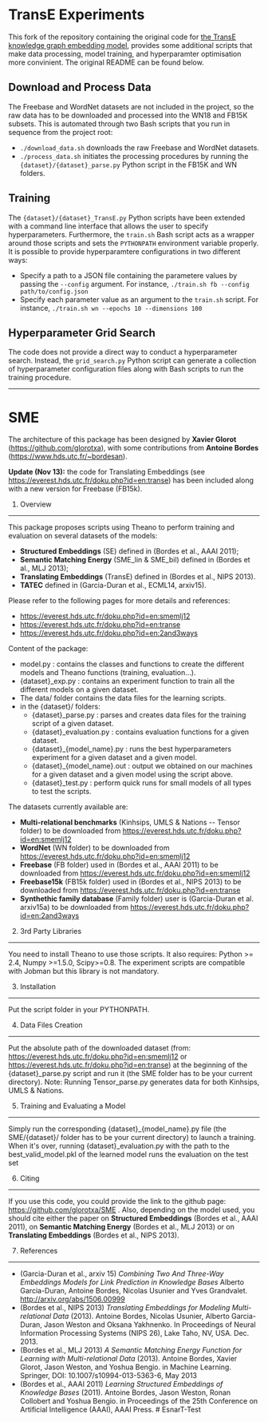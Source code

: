 # TransE Experiments
This fork of the repository containing the original code for [the TransE knowledge graph embedding model](https://everest.hds.utc.fr/lib/exe/fetch.php?media=en:cr_paper_nips13.pdf), provides some additional scripts that make data processing, model training, and hyperparamter optimisation more convinient.
The original README can be found below.


## Download and Process Data
The Freebase and WordNet datasets are not included in the project, so the raw data has to be downloaded and processed into the WN18 and FB15K subsets.
This is automated through two Bash scripts that you run in sequence from the project root:

* `./download_data.sh` downloads the raw Freebase and WordNet datasets.
* `./process_data.sh` initiates the processing procedures by running the `{dataset}/{dataset}_parse.py` Python script in the FB15K and WN folders.


## Training
The `{dataset}/{dataset}_TransE.py` Python scripts have been extended with a command line interface that allows the user to specify hyperparameters.
Furthermore, the `train.sh` Bash script acts as a wrapper around those scripts and sets the `PYTHONPATH` environment variable properly.
It is possible to provide hyperparamtere configurations in two different ways:

* Specify a path to a JSON file containing the parametere values by passing the `--config` argument. For instance, `./train.sh fb --config path/to/config.json`
* Specify each parameter value as an argument to the `train.sh` script. For instance, `./train.sh wn --epochs 10 --dimensions 100`


## Hyperparameter Grid Search
The code does not provide a direct way to conduct a hyperparameter search.
Instead, the `grid_search.py` Python script can generate a collection of hyperparameter configuration files along with Bash scripts to run the training procedure.

---

SME
===

The architecture of this package has been designed by **Xavier Glorot** (https://github.com/glorotxa), with some contributions from **Antoine Bordes** (https://www.hds.utc.fr/~bordesan).

**Update (Nov 13):** the code for Translating Embeddings (see https://everest.hds.utc.fr/doku.php?id=en:transe) has been included along with a new version for Freebase (FB15k).

1. Overview
-----------------------------------------------------------------

This package proposes scripts using Theano to perform training and evaluation on several datasets of the models:
- **Structured Embeddings** (SE) defined in (Bordes et al., AAAI 2011);
- **Semantic Matching Energy** (SME_lin & SME_bil) defined in (Bordes et al., MLJ 2013);
- **Translating Embeddings** (TransE) defined in (Bordes et al., NIPS 2013).
- **TATEC** defined in (Garcia-Duran et al., ECML14, arxiv15).


Please refer to the following pages for more details and references:
- https://everest.hds.utc.fr/doku.php?id=en:smemlj12
- https://everest.hds.utc.fr/doku.php?id=en:transe
- https://everest.hds.utc.fr/doku.php?id=en:2and3ways

Content of the package:
- model.py : contains the classes and functions to create the different models and Theano functions (training, evaluation...).
- {dataset}_exp.py : contains an experiment function to train all the different models on a given dataset.
- The data/ folder contains the data files for the learning scripts.
- in the {dataset}/ folders:
	* {dataset}_parse.py : parses and creates data files for the training script of a given dataset.
	* {dataset}_evaluation.py : contains evaluation functions for a given dataset.
	* {dataset}\_{model_name}.py : runs the best hyperparameters experiment for a given dataset and a given model.
	* {dataset}\_{model_name}.out : output we obtained on our machines for a given dataset and a given model using the script above.
	* {dataset}_test.py : perform quick runs for small models of all types to test the scripts.

The datasets currently available are:
 * **Multi-relational benchmarks** (Kinhsips, UMLS & Nations -- Tensor folder) to be downloaded from https://everest.hds.utc.fr/doku.php?id=en:smemlj12
 * **WordNet** (WN folder) to be downloaded from https://everest.hds.utc.fr/doku.php?id=en:smemlj12
 * **Freebase** (FB folder) used in (Bordes et al., AAAI 2011) to be downloaded from https://everest.hds.utc.fr/doku.php?id=en:smemlj12
 * **Freebase15k** (FB15k folder)  used in (Bordes et al., NIPS 2013) to be downloaded from https://everest.hds.utc.fr/doku.php?id=en:transe
 * **Synthethic family database** (Family folder) user is (Garcia-Duran et al. arxiv15a) to be downloaded from https://everest.hds.utc.fr/doku.php?id=en:2and3ways



2. 3rd Party Libraries
-----------------------------------------------------------------

You need to install Theano to use those scripts. It also requires: Python >= 2.4, Numpy >=1.5.0, Scipy>=0.8.
The experiment scripts are compatible with Jobman but this library is not mandatory.


3. Installation
-----------------------------------------------------------------

Put the script folder in your PYTHONPATH.


4. Data Files Creation
-----------------------------------------------------------------

Put the absolute path of the downloaded dataset (from: https://everest.hds.utc.fr/doku.php?id=en:smemlj12 or  https://everest.hds.utc.fr/doku.php?id=en:transe) at the beginning of the {dataset}_parse.py script and run it (the SME folder has to be your current directory). Note: Running Tensor_parse.py generates data for both Kinhsips, UMLS & Nations.

5. Training and Evaluating a Model
-----------------------------------------------------------------

Simply run the corresponding {dataset}_{model_name}.py file (the SME/{dataset}/ folder has to be your current directory) to launch a training. When it's over, running {dataset}_evaluation.py with the path to the best_valid_model.pkl of the learned model runs the evaluation on the test set

6. Citing
-----------------------------------------------------------------

If you use this code, you could provide the link to the github page: https://github.com/glorotxa/SME . Also, depending on the model used, you should cite either the paper on **Structured Embeddings** (Bordes et al., AAAI 2011), on **Semantic Matching Energy** (Bordes et al., MLJ 2013) or on **Translating Embeddings** (Bordes et al., NIPS 2013).

7. References
-----------------------------------------------------------------
- (Garcia-Duran et al., arxiv 15) *Combining Two And Three-Way Embeddings Models for Link Prediction in Knowledge Bases* Alberto Garcia-Duran, Antoine Bordes, Nicolas Usunier and Yves Grandvalet. http://arxiv.org/abs/1506.00999
- (Bordes et al., NIPS 2013) *Translating Embeddings for Modeling Multi-relational Data* (2013). Antoine Bordes, Nicolas Usunier, Alberto Garcia-Duran, Jason Weston and Oksana Yakhnenko. In Proceedings of Neural Information Processing Systems (NIPS 26), Lake Taho, NV, USA. Dec. 2013.
- (Bordes et al., MLJ 2013) *A Semantic Matching Energy Function for Learning with Multi-relational Data* (2013). Antoine Bordes, Xavier Glorot, Jason Weston, and Yoshua Bengio. in Machine Learning. Springer, DOI: 10.1007/s10994-013-5363-6, May 2013
- (Bordes et al., AAAI 2011) *Learning Structured Embeddings of Knowledge Bases* (2011). Antoine Bordes, Jason Weston, Ronan Collobert and Yoshua Bengio. in Proceedings of the 25th Conference on Artificial Intelligence (AAAI), AAAI Press.
#   E s n a r T - T e s t  
 